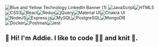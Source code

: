 ![Blue and Yellow Technology LinkedIn Banner (1)](https://user-images.githubusercontent.com/79018160/126242175-432e4cf7-4730-4d1a-89db-1569408ea106.png)
<img alt="JavaScript" src="https://img.shields.io/badge/javascript-%23323330.svg?style=for-the-badge&logo=javascript&logoColor=%23F7DF1E"/><img alt="HTML5" src="https://img.shields.io/badge/html5-%23E34F26.svg?style=for-the-badge&logo=html5&logoColor=white"/><img alt="CSS3" src="https://img.shields.io/badge/css3-%231572B6.svg?style=for-the-badge&logo=css3&logoColor=white"/><img alt="React" src="https://img.shields.io/badge/react-%2320232a.svg?style=for-the-badge&logo=react&logoColor=%2361DAFB"/><img alt="Redux" src="https://img.shields.io/badge/redux-%23593d88.svg?style=for-the-badge&logo=redux&logoColor=white"/><img alt="jQuery" src="https://img.shields.io/badge/jquery-%230769AD.svg?style=for-the-badge&logo=jquery&logoColor=white"/><img alt="Material UI" src="https://img.shields.io/badge/materialui-%230081CB.svg?style=for-the-badge&logo=material-ui&logoColor=white"/><img alt="Chakra UI" src="https://img.shields.io/badge/Chakra--UI-319795?style=for-the-badge&logo=chakra-ui&logoColor=white"><br />
<img alt="NodeJS" src="https://img.shields.io/badge/node.js-%2343853D.svg?style=for-the-badge&logo=node-dot-js&logoColor=white"/><img alt="Express.js" src="https://img.shields.io/badge/express.js-%23404d59.svg?style=for-the-badge&logo=express&logoColor=%2361DAFB"/><img alt="MySQL" src="https://img.shields.io/badge/MySQL-00000F?style=for-the-badge&logo=mysql&logoColor=white" /><img alt="PostgreSQL" src="https://img.shields.io/badge/PostgreSQL-316192?style=for-the-badge&logo=postgresql&logoColor=white" /><img alt="MongoDB" src="https://img.shields.io/badge/MongoDB-4EA94B?style=for-the-badge&logo=mongodb&logoColor=white" /> <br />
<img alt="Docker" src="https://img.shields.io/badge/docker-%230db7ed.svg?style=for-the-badge&logo=docker&logoColor=white"/><img alt="Postman" src="https://img.shields.io/badge/Postman-FF6C37?style=for-the-badge&logo=Postman&logoColor=white" /><img alt="Jest" src="https://img.shields.io/badge/Jest-C21325?style=for-the-badge&logo=jest&logoColor=white" />
## 👋 Hi! I'm Addie. I like to code 👩‍💻 and knit 🧶.


